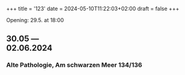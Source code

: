 +++
title = '123'
date = 2024-05-10T11:22:03+02:00
draft = false
+++

Opening: 29.5. at 18:00

## 30.05 &mdash;<br>02.06.2024

### Alte Pathologie, Am schwarzen Meer 134/136